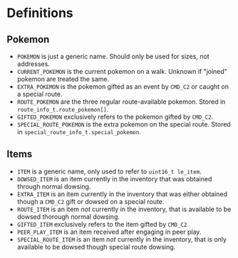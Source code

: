# Definitions

## Pokemon

- `POKEMON` is just a generic name. Should only be used for sizes, not addresses.
- `CURRENT_POKEMON` is the current pokemon on a walk. Unknown if "joined" pokemon are treated the same.
- `EXTRA_POKEMON` is the pokemon gifted as an event by `CMD_C2` or caught on a special route.
- `ROUTE_POKEMON` are the three regular route-available pokemon. Stored in `route_info_t.route_pokemon[]`.
- `GIFTED_POKEMON` exclusively refers to the pokemon gifted by `CMD_C2`.
- `SPECIAL_ROUTE_POKEMON` is the extra pokemon on the special route. Stored in `special_route_info_t.special_pokemon`.

## Items

- `ITEM` is a generic name, only used to refer to `uint16_t le_item`.
- `DOWSED_ITEM` is an item currently in the inventory that was obtained through normal dowsing.
- `EXTRA_ITEM` is an item currently in the inventory that was either obtained though a `CMD_C2` gift or dowsed on a special route.
- `ROUTE_ITEM` is an item *not* currently in the inventory, that is available to be dowsed thorough normal dowsing.
- `GIFTED_ITEM` exclusively refers to the item gifted by `CMD_C2`
- `PEER_PLAY_ITEM` is an item received after engaging in peer play.
- `SPECIAL_ROUTE_ITEM` is an item *not* currently in the inventory, that is only available to be dowsed though special route dowsing.

